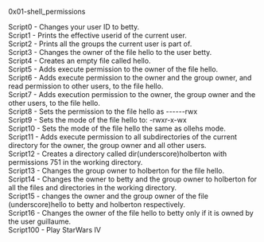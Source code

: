 0x01-shell_permissions

Script0 - Changes your user ID to betty.\
Script1 - Prints the effective userid of the current user.\
Script2 - Prints all the groups the current user is part of.\
Script3 - Changes the owner of the file hello to the user betty.\
Script4 - Creates an empty file called hello.\
Script5 - Adds execute permission to the owner of the file hello.\
Script6 - Adds execute permission to the owner and the group owner, and read permission to other users, to the file hello.\
Script7 - Adds execution permission to the owner, the group owner and the other users, to the file hello.\
Script8 - Sets the permission to the file hello as ------rwx\
Script9 - Sets the mode of the file hello to: -rwxr-x-wx\
Script10 - Sets the mode of the file hello the same as ollehs mode.\
Script11 - Adds execute permission to all subdirectories of the current directory for the owner, the group owner and all other users.\
Script12 - Creates a directory called dir(underscore)holberton with permissions 751 in the working directory.\
Script13 - Changes the group owner to holberton for the file hello.\
Script14 - Changes the owner to betty and the group owner to holberton for all the files and directories in the working directory.\
Script15 - changes the owner and the group owner of the file (underscore)hello to betty and holberton respectively.\
Script16 - Changes the owner of the file hello to betty only if it is owned by the user guillaume.\
Script100 - Play StarWars IV

